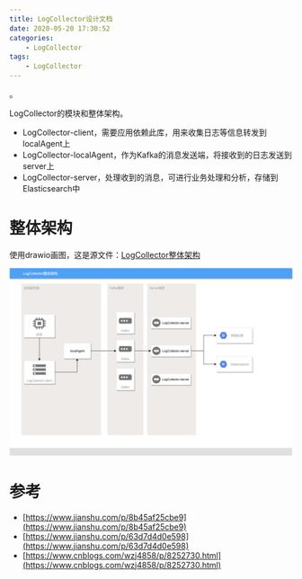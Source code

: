 ```yaml
---
title: LogCollector设计文档
date: 2020-05-20 17:30:52
categories: 
	- LogCollector
tags:
	- LogCollector
---
```




。

LogCollector的模块和整体架构。

<!--more-->

- LogCollector-client，需要应用依赖此库，用来收集日志等信息转发到localAgent上
- LogCollector-localAgent，作为Kafka的消息发送端，将接收到的日志发送到server上
- LogCollector-server，处理收到的消息，可进行业务处理和分析，存储到Elasticsearch中

# 整体架构

使用drawio画图，这是源文件：[LogCollector整体架构](./LogCollector设计文档/LogCollector整体架构.drawio)

![](./LogCollector设计文档/LogCollector整体架构.png)

# 参考

- [https://www.jianshu.com/p/8b45af25cbe9](https://www.jianshu.com/p/8b45af25cbe9)
- [https://www.jianshu.com/p/63d7d4d0e598](https://www.jianshu.com/p/63d7d4d0e598)
- [https://www.cnblogs.com/wzj4858/p/8252730.html](https://www.cnblogs.com/wzj4858/p/8252730.html)